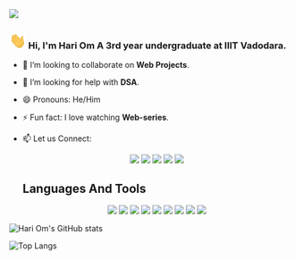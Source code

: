 <img src="https://miro.medium.com/max/1360/1*IRGHmiGsa16stedQvIaZfw.gif">

### <img src="https://github.com/ABSphreak/ABSphreak/blob/master/gifs/Hi.gif" width="30px"> Hi, I'm Hari Om A 3rd year undergraduate at IIIT Vadodara.

- 👯 I’m looking to collaborate on **Web Projects**.
- 🤔 I’m looking for help with **DSA**.
- 😄 Pronouns: He/Him
- ⚡ Fun fact: I love watching **Web-series**.
- 📫 Let us Connect: 
  <p align='center'>
  <a href="mailto:hariomsingh.hs324@gmail.com"><img src="https://img.shields.io/badge/gmail-%23D14836.svg?&style=for-the-badge&logo=gmail&logoColor=white" /></a>
  <a href="https://www.linkedin.com/in/hari-om-144b4b133/"><img src="https://img.shields.io/badge/linkedin-%230077B5.svg?&style=for-the-badge&logo=linkedin&logoColor=white" /></a>
  <a href="https://www.github.com/Hariom868/"><img src="https://img.shields.io/badge/github-black.svg?&style=for-the-badge&logo=github&logoColor=white" /></a> 
  <a href="https://twitter.com/HariOm01216145"><img src="https://img.shields.io/badge/HariOm1216145-%231DA1F2.svg?style=for-the-badge&logo=Twitter&logoColor=white" /></a>
  <a href="https://www.facebook.com/profile.php?id=100009096074040"><img src="https://img.shields.io/badge/Facebook-%231877F2.svg?style=for-the-badge&logo=Facebook&logoColor=white" /></a>
  
  <summary><h2>Languages And Tools</h2></summary>
  <p align="center">
    <img src="https://img.shields.io/badge/c-%2300599C.svg?style=for-the-badge&logo=c&logoColor=white"></img>
    <img src="https://img.shields.io/badge/c++-%2300599C.svg?style=for-the-badge&logo=c%2B%2B&logoColor=white"></img>
    <img src="https://img.shields.io/badge/java-%23ED8B00.svg?style=for-the-badge&logo=java&logoColor=white"></img>
    <img src="https://img.shields.io/badge/html5-%23E34F26.svg?style=for-the-badge&logo=html5&logoColor=white"></img>
    <img src="https://img.shields.io/badge/css3-%231572B6.svg?style=for-the-badge&logo=css3&logoColor=white"></img>
    <img src="https://img.shields.io/badge/javascript-%23323330.svg?style=for-the-badge&logo=javascript&logoColor=%23F7DF1E"></img>
    <img src="https://img.shields.io/badge/react-%2320232a.svg?style=for-the-badge&logo=react&logoColor=%2361DAFB"></img>
    <img src="https://img.shields.io/badge/mysql-%2300f.svg?style=for-the-badge&logo=mysql&logoColor=white"></img>
    <img src="https://img.shields.io/badge/firebase-%23039BE5.svg?style=for-the-badge&logo=php"></img>
  </p>


![Hari Om's GitHub stats](https://github-readme-stats.vercel.app/api?username=Hariom868&count_private=true&show_icons=true&theme=radical)

![Top Langs](https://github-readme-stats.vercel.app/api/top-langs/?username=Hariom868&layout=compact&count_private=true&langs_count=5&theme=radical)
